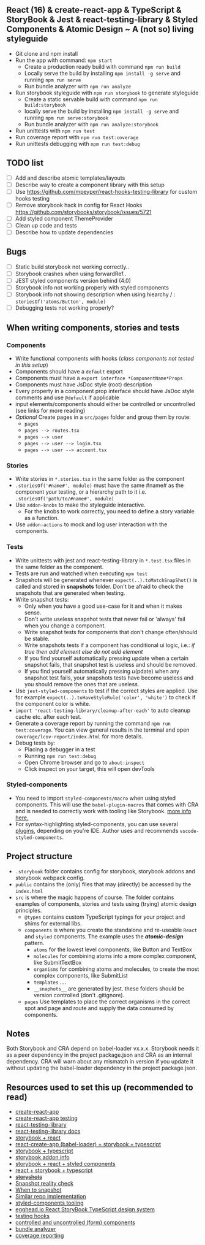 ## React (16) & create-react-app & TypeScript & StoryBook & Jest & react-testing-library & Styled Components & Atomic Design  ~ A (not so) living styleguide

- Git clone and npm install
- Run the app with command: ``npm start``
  - Create a production ready build with command ``npm run build``
  - Locally serve the build by installing ``npm install -g serve`` and running  ``npm run serve``
  - Run bundle analyzer with ``npm run analyze``
- Run storybook styleguide with ``npm run storybook`` to generate styleguide
  - Create a static servable build with command ``npm run build:storybook``
  - locally serve the build by installing ``npm install -g serve`` and running  ``npm run serve:storybook``
  - Run bundle analyzer with ``npm run analyze:storybook``
- Run unittests with ``npm run test``
 - Run coverage report with ``npm run test:coverage``
 - Run unittests debugging with ``npm run test:debug``


## TODO list
- [ ] Add and describe atomic templates/layouts
- [ ] Describe way to create a component library with this setup
- [ ] Use https://github.com/mpeyper/react-hooks-testing-library for custom hooks testing
- [ ] Remove storybook hack in config for React Hooks https://github.com/storybooks/storybook/issues/5721
- [ ] Add styled component ThemeProvider
- [ ] Clean up code and tests
- [ ] Describe how to update dependencies

## Bugs
- [ ] Static build storybook not working correctly..
- [ ] Storybook crashes when using forwardRef..
- [ ] JEST styled components version behind (4.0)
- [ ] Storybook info not working properly with styled components
- [ ] Storybook info not showing description when using hiearchy / : ``storiesOf('atoms/Button', module)``
- [ ] Debugging tests not working properly?

## When writing components, stories and tests
### Components
- Write functional components with hooks (*class components not tested in this setup*)
- Components should have a ``default`` export
- Components must have a ``export interface *ComponentName*Props``
- Components must have JsDoc style (root) description
- Every property in a component prop interface should have JsDoc style comments and use `@default` if applicable
- input elements/components should either be controlled or uncontrolled (see links for more reading)
- *Optional* Create pages in a ``src/pages`` folder and group them by route:
  - ``pages``
  - ``pages --> routes.tsx``
  - ``pages --> user``
  - ``pages --> user --> login.tsx``
  - ``pages --> user --> account.tsx``

### Stories
- Write stories in `*.stories.tsx` in the same folder as the component
- ``.storiesOf('#name#', module)`` must have the same #name# as the component your testing, or a hierarchy path to it i.e. ``.storiesOf('path/to/#name#', module)``
- Use `addon-knobs` to make the styleguide interactive.
  - For the knobs to work correctly, you need to define a story variable as a function.
- Use  `addon-actions` to mock and log user interaction with the components.

### Tests
- Write unittests with jest and react-testing-library in `*.test.tsx` files in the same folder as the component.
- Tests are run and watched when executing ``npm test``
- Snapshots will be generated whenever `expect(..).toMatchSnapShot()` is called and stored in __snapshots__ folder. Don't be afraid to check the snapshots that are generated when testing.
- Write snapshot tests:
  - Only when you have a good use-case for it and when it makes sense.
  - Don't write useless snapshot tests that never fail or 'always' fail when you change a component.
  - Write snapshot tests for components that don't change often/should be stable.
  - Write snapshots tests if a component has conditional ui logic, i.e.: *if true then add element else do not add element*
  - If you find yourself automatically pressing *u*pdate when a certain snapshot fails, that snapshot test is useless and should be removed.
  - If you find yourself automatically pressing *u*(pdate) when any snapshot test fails, your snapshots tests have become useless and you should remove the ones that are useless.
- Use `jest-styled-components` to test if the correct styles are applied. Use for example `expect(..).toHaveStyleRule('color', 'white')` to check if the component color is white.
- `import 'react-testing-library/cleanup-after-each'` to auto cleanup cache etc. after each test.
- Generate a coverage report by running the command `npm run test:coverage`. You can view general results in the terminal and open `coverage/lcov-report/index.html` for more details.
- Debug tests by:
  - Placing a debugger in a test
  - Running `npm run test:debug`
  - Open Chrome browser and go to `about:inspect`
  - Click inspect on your target, this will open devTools

### Styled-components
- You need to import ``styled-components/macro`` when using styled components. This will use the ``babel-plugin-macros`` that comes with CRA and is needed to correctly work with tooling like Storybook. [more info here.](https://www.styled-components.com/docs/tooling#babel-macro)
- For syntax-highlighting styled-components, you can use several [plugins](https://www.styled-components.com/docs/tooling#syntax-highlighting), depending on you're IDE. Author uses and recommends `vscode-styled-components`.

## Project structure
- `.storybook` folder contains config for storybook, storybook addons and storybook webpack config.
- `public` contains the (only) files that may (directly) be accessed by the `index.html`
- `src` is where the magic happens of course. The folder contains examples of components, stories and tests using (trying) atomic design principles.
  - `@types` contains custom TypeScript typings for your project and shims for external libs.
  - `components` is where you create the standalone and re-useable `React` and `styled` components. The example uses the ***atomic-design*** pattern.
    - `atoms` for the lowest level components, like Button and TextBox
    - `molecules` for combining atoms into a more complex component, like SubmitTextBox
    - `organisms` for combining atoms and molecules, to create the most complex components, like SubmitList
    - `templates` ....
    - `__snaphots__` are generated by jest. these folders should be version controlled (don't .gitignore).
  - `pages` Use templates to place the correct organisms in the correct spot and page and route and supply the data consumed by components.


## Notes
Both Storybook and CRA depend on babel-loader vx.x.x.
Storybook needs it as a peer dependency in the project package.json and CRA as an internal dependency.
CRA will warn about any mismatch in version if you update it without updating the babel-loader dependency in the project package.json.

## Resources used to set this up (recommended to read)
- [create-react-app](https://github.com/facebook/create-react-app)
- [create-react-app testing](https://facebook.github.io/create-react-app/docs/running-tests)
- [react-testing-library](https://github.com/kentcdodds/react-testing-library)
- [react-testing-library docs](https://testing-library.com/docs/react-testing-library/intro)
- [storybook + react](https://storybook.js.org/basics/guide-react)
- [react-create-app (babel-loader) + storybook + typescript](https://storybook.js.org/configurations/typescript-config/)
- [storybook + typescript](https://storybook.js.org/configurations/typescript-config/)
- [storybook addon info](https://www.npmjs.com/package/@storybook/addon-info)
- [storybook + react + styled components](https://blog.bam.tech/developper-news/use-storybook-react-project)
- [react + storybook + typescript](https://medium.com/@mtiller/storybook-react-typescript-and-jest-c9059ea06fa7)
- ~~[storyshots](https://github.com/storybooks/storybook/tree/master/addons/storyshots/storyshots-core)~~
- [Snapshot reality check](https://itnext.io/how-to-properly-test-react-components-9f090969cb6f)
- [When to snapshot](https://codeburst.io/a-place-for-jest-snapshot-testing-ca1fc737c457)
- [Similar repo implementation](https://github.com/leandrooriente/react-ui-kit-boilerplate)
- [styled-components tooling](https://www.styled-components.com/docs/tooling)
- [egghead.io React StoryBook TypeScript design system](https://egghead.io/courses/design-systems-with-react-and-typescript-in-storybook)
- [testing hooks](https://kentcdodds.com/blog/react-hooks-whats-going-to-happen-to-my-tests)
- [controlled and uncontrolled (form) components](https://goshakkk.name/controlled-vs-uncontrolled-inputs-react/)
- [bundle analyzer](https://facebook.github.io/create-react-app/docs/analyzing-the-bundle-size)
- [coverage reporting](https://facebook.github.io/create-react-app/docs/running-tests#coverage-reporting)
